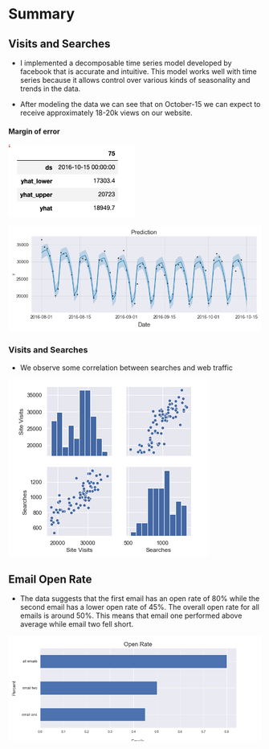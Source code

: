 # Summary

## Visits and Searches

- I implemented a decomposable time series model developed by facebook that is accurate and intuitive.
This model works well with time series because it allows control over various kinds of seasonality and trends in the data. 

- After modeling the data we can see that on October-15 we can expect to receive approximately 18-20k views on our website. 

#### Margin of error
![Margin of Error](images/error.png)

![Predictions](images/prediction.png)

### Visits and Searches

- We observe some correlation between searches and web traffic

![pairplot](images/searches.png)


## Email Open Rate
- The data suggests that the first email has an open rate of 80% while the second email has a lower open rate of 45%.  The overall open rate for all emails is around 50%.  This means that email one performed above average while email two fell short.

![openrate](images/openrate.png)